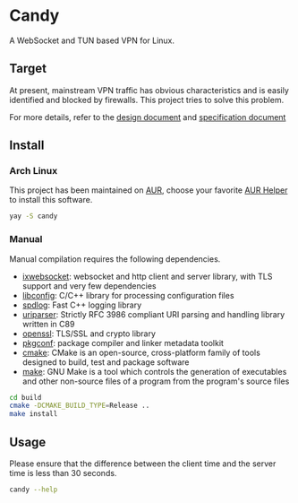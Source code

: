 # Candy

A WebSocket and TUN based VPN for Linux.

## Target

At present, mainstream VPN traffic has obvious characteristics and is easily identified and blocked by firewalls. This project tries to solve this problem.

For more details, refer to the [design document](https://lanthora.github.io/candy/design) and [specification document](https://lanthora.github.io/candy/specification)

## Install

### Arch Linux

This project has been maintained on [AUR](https://aur.archlinux.org/packages/candy), choose your favorite [AUR Helper](https://wiki.archlinux.org/title/AUR_helpers) to install this software.

```bash
yay -S candy
```

### Manual

Manual compilation requires the following dependencies.

- [ixwebsocket](https://github.com/machinezone/IXWebSocket): websocket and http client and server library, with TLS support and very few dependencies
- [libconfig](https://github.com/hyperrealm/libconfig): C/C++ library for processing configuration files
- [spdlog](https://github.com/gabime/spdlog): Fast C++ logging library
- [uriparser](https://github.com/uriparser/uriparser): Strictly RFC 3986 compliant URI parsing and handling library written in C89
- [openssl](https://github.com/openssl/openssl): TLS/SSL and crypto library
- [pkgconf](https://github.com/pkgconf/pkgconf): package compiler and linker metadata toolkit 
- [cmake](https://cmake.org): CMake is an open-source, cross-platform family of tools designed to build, test and package software
- [make](https://www.gnu.org/software/make/): GNU Make is a tool which controls the generation of executables and other non-source files of a program from the program's source files

```bash
cd build
cmake -DCMAKE_BUILD_TYPE=Release ..
make install
```

## Usage

Please ensure that the difference between the client time and the server time is less than 30 seconds.

```bash
candy --help
```
